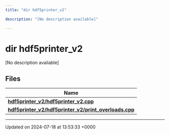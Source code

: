 ```yaml
---
title: "dir hdf5printer_v2"

description: "[No description available]"

---
```


# dir hdf5printer_v2

[No description available]

## Files

| Name           |
| -------------- |
| **[hdf5printer_v2/hdf5printer_v2.cpp](/documentation/code/files/hdf5printer__v2_8cpp/#file-hdf5printer-v2-hdf5printer-v2-cpp)**  |
| **[hdf5printer_v2/hdf5printer_v2/print_overloads.cpp](/documentation/code/files/hdf5printer__v2_2print__overloads_8cpp/#file-hdf5printer-v2-hdf5printer-v2-print-overloads-cpp)**  |






-------------------------------

Updated on 2024-07-18 at 13:53:33 +0000
